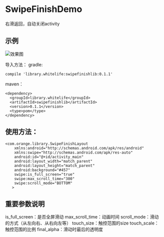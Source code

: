 # SwipeFinishDemo
右滑返回，自动关闭activity

## 示例
![效果图](http://7xjrms.com1.z0.glb.clouddn.com/mzswipe%20finish.gif)

导入方法：
gradle:
```
compile 'library.whitelife:swipefinishlib:0.1.1'
```
maven：
```
<dependency>
  <groupId>library.whitelife</groupId>
  <artifactId>swipefinishlib</artifactId>
  <version>0.1.1</version>
  <type>pom</type>
</dependency>
```

## 使用方法：
```
<com.orange.library.SwipeFinishLayout
    xmlns:android="http://schemas.android.com/apk/res/android"
    xmlns:swipe="http://schemas.android.com/apk/res-auto"
    android:id="@+id/activity_main"
    android:layout_width="match_parent"
    android:layout_height="match_parent"
    android:background="#457"
    swipe:is_full_screen="true"
    swipe:max_scroll_time="300"
    swipe:scroll_mode="BOTTOM"
   >
```

## 重要参数说明
is_full_screen：是否全屏滑动
max_scroll_time：动画时间
scroll_mode：滑动的方式（从左向右、从右向左等）
touch_size：触控范围的size
touch_scale：触控范围的比例
final_alpha：滑动时最后的透明度